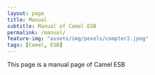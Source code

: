 ```yaml
---
layout: page
title: Manual
subtitle: Manual of Camel ESB
permalink: /manual/
feature-img: "assets/img/pexels/compter2.jpeg"
tags: [Camel, ESB]
---
```


This page is a manual page of Camel ESB 